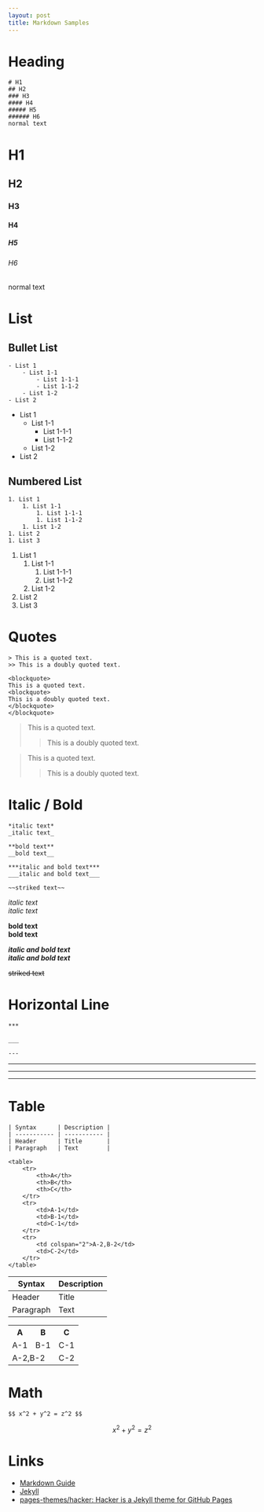 ```yaml
---
layout: post
title: Markdown Samples
---
```


# Heading
```
# H1
## H2
### H3
#### H4
##### H5
###### H6
normal text
```

# H1
## H2
### H3
#### H4
##### H5
###### H6
normal text


# List
## Bullet List
```
- List 1
	- List 1-1
		- List 1-1-1
		- List 1-1-2
	- List 1-2
- List 2
```

- List 1
	- List 1-1
		- List 1-1-1
		- List 1-1-2
	- List 1-2
- List 2

## Numbered List
```
1. List 1
	1. List 1-1
		1. List 1-1-1
		1. List 1-1-2
	1. List 1-2
1. List 2
1. List 3
```

1. List 1
	1. List 1-1
		1. List 1-1-1
		1. List 1-1-2
	1. List 1-2
1. List 2
1. List 3


# Quotes
```
> This is a quoted text.
>> This is a doubly quoted text.

<blockquote>
This is a quoted text.
<blockquote>
This is a doubly quoted text.
</blockquote>
</blockquote>
```

> This is a quoted text.
>> This is a doubly quoted text.

<blockquote>
This is a quoted text.
<blockquote>
This is a doubly quoted text.
</blockquote>
</blockquote>

# Italic / Bold
```
*italic text*  
_italic text_  

**bold text**  
__bold text__  

***italic and bold text***  
___italic and bold text___  

~~striked text~~  
```

*italic text*  
_italic text_  

**bold text**  
__bold text__  

***italic and bold text***  
___italic and bold text___  

~~striked text~~  


# Horizontal Line
```
***

___

---
```

***

___

---


# Table
```
| Syntax      | Description |
| ----------- | ----------- |
| Header      | Title       |
| Paragraph   | Text        |

<table>
	<tr>
		<th>A</th>
		<th>B</th>
		<th>C</th>
	</tr>
	<tr>
		<td>A-1</td>
		<td>B-1</td>
		<td>C-1</td>
	</tr>
	<tr>
		<td colspan="2">A-2,B-2</td>
		<td>C-2</td>
	</tr>
</table>
```

| Syntax      | Description |
| ----------- | ----------- |
| Header      | Title       |
| Paragraph   | Text        |

<table>
	<tr>
		<th>A</th>
		<th>B</th>
		<th>C</th>
	</tr>
	<tr>
		<td>A-1</td>
		<td>B-1</td>
		<td>C-1</td>
	</tr>
	<tr>
		<td colspan="2">A-2,B-2</td>
		<td>C-2</td>
	</tr>
</table>


# Math
```
$$ x^2 + y^2 = z^2 $$
```
$$ x^2 + y^2 = z^2 $$


# Links
- [Markdown Guide](https://www.markdownguide.org/)
- [Jekyll](https://jekyllrb.com/)
- [pages-themes/hacker: Hacker is a Jekyll theme for GitHub Pages](https://github.com/pages-themes/hacker)
